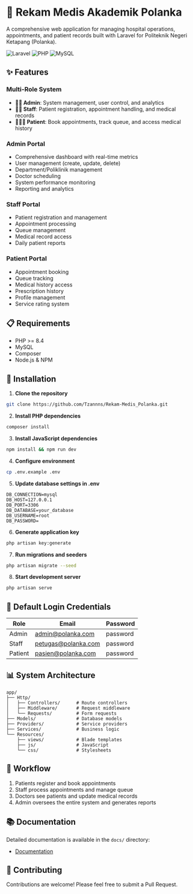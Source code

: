 
# 🏥 Rekam Medis Akademik Polanka


A comprehensive web application for managing hospital operations, appointments, and patient records built with Laravel for Politeknik Negeri Ketapang (Polanka).

![Laravel](https://img.shields.io/badge/Laravel-10.x-red)
![PHP](https://img.shields.io/badge/PHP-8.4+-blue)
![MySQL](https://img.shields.io/badge/MySQL-Database-orange)

## ✨ Features

### Multi-Role System

-   **👩‍💼 Admin**: System management, user control, and analytics
-   **👨‍⚕️ Staff**: Patient registration, appointment handling, and medical records
-   **🧑‍🤝‍🧑 Patient**: Book appointments, track queue, and access medical history

### Admin Portal

-   Comprehensive dashboard with real-time metrics
-   User management (create, update, delete)
-   Department/Poliklinik management
-   Doctor scheduling
-   System performance monitoring
-   Reporting and analytics

### Staff Portal

-   Patient registration and management
-   Appointment processing
-   Queue management
-   Medical record access
-   Daily patient reports

### Patient Portal

-   Appointment booking
-   Queue tracking
-   Medical history access
-   Prescription history
-   Profile management
-   Service rating system


## 📋 Requirements

-   PHP >= 8.4
-   MySQL
-   Composer
-   Node.js & NPM

## 🚀 Installation

1. **Clone the repository**

```bash
git clone https://github.com/Tzannns/Rekam-Medis_Polanka.git
```

2. **Install PHP dependencies**

```bash
composer install
```

3. **Install JavaScript dependencies**

```bash
npm install && npm run dev
```

4. **Configure environment**

```bash
cp .env.example .env
```

5. **Update database settings in .env**

```
DB_CONNECTION=mysql
DB_HOST=127.0.0.1
DB_PORT=3306
DB_DATABASE=your_database
DB_USERNAME=root
DB_PASSWORD=
```

6. **Generate application key**

```bash
php artisan key:generate
```

7. **Run migrations and seeders**

```bash
php artisan migrate --seed
```

8. **Start development server**

```bash
php artisan serve
```

## 👥 Default Login Credentials

| Role    | Email               | Password |
| ------- | ------------------- | -------- |
| Admin   | admin@polanka.com   | password |
| Staff   | petugas@polanka.com | password |
| Patient | pasien@polanka.com  | password |

## 📊 System Architecture

```
app/
├── Http/
│   ├── Controllers/      # Route controllers
│   ├── Middleware/       # Request middleware
│   └── Requests/         # Form requests
├── Models/               # Database models
├── Providers/            # Service providers
├── Services/             # Business logic
└── Resources/
    ├── views/            # Blade templates
    ├── js/               # JavaScript
    └── css/              # Stylesheets
```

## 🔄 Workflow

1. Patients register and book appointments
2. Staff process appointments and manage queue
3. Doctors see patients and update medical records
4. Admin oversees the entire system and generates reports

## 📚 Documentation

Detailed documentation is available in the `docs/` directory:

-   [Documentation](docs/installation.md)

## 🤝 Contributing

Contributions are welcome! Please feel free to submit a Pull Request.
